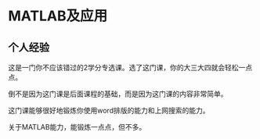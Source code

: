 # MATLAB及应用

## 个人经验
这是一门你不应该错过的2学分专选课。选了这门课，你的大三大四就会轻松一点点。

倒不是因为这门课是后面课程的基础，而是因为这门课的内容非常简单。

这门课能够很好地锻炼你使用word排版的能力和上网搜索的能力。

关于MATLAB能力，能锻炼一点点，但不多。